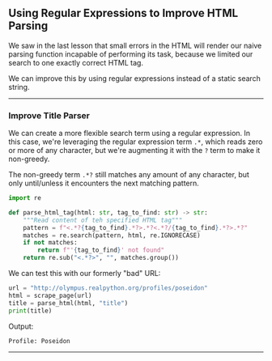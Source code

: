 ## Using Regular Expressions to Improve HTML Parsing

We saw in the last lesson that small errors in the HTML will render our
naive parsing function incapable of performing its task, because we
limited our search to one exactly correct HTML tag.

We can improve this by using regular expressions instead of a static
search string.

---

### Improve Title Parser

We can create a more flexible search term using a regular expression. In
this case, we're leveraging the regular expression term `.*`, which
reads zero or more of any character, but we're augmenting it with the 
`?` term to make it non-greedy.

The non-greedy term `.*?` still matches any amount of any character,
but only until/unless it encounters the next matching pattern.

```python
import re

def parse_html_tag(html: str, tag_to_find: str) -> str:
    """Read content of teh specified HTML tag"""
    pattern = f"<.*?{tag_to_find}.*?>.*?<.*?/{tag_to_find}.*?>.*?"
    matches = re.search(pattern, html, re.IGNORECASE)
    if not matches:
        return f"'{tag_to_find}' not found"
    return re.sub("<.*?>", "", matches.group())
```

We can test this with our formerly "bad" URL:

```python
url = "http://olympus.realpython.org/profiles/poseidon"
html = scrape_page(url)
title = parse_html(html, "title")
print(title)
```

Output:

```
Profile: Poseidon
```

---
